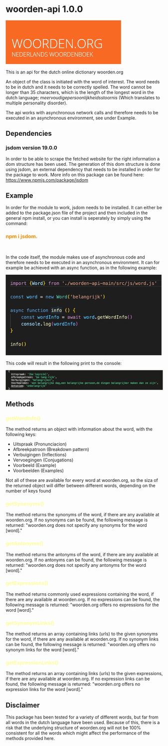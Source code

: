 # woorden-api 1.0.0

![woorden logo](/img/logo.png)

This is an api for the dutch online dictionary woorden.org

An object of the class is initiated with the word of interest. The word needs to be in dutch and it needs to be correctly spelled. The word cannot be longer than 35 characters, which is the length of the longest word in the dutch language; *meervoudigepersoonlijkheidsstoornis* (Which translates to multiple personality disorder).

The api works with asynchronous network calls and therefore needs to be executed in an asynchronous environment, see under Example.

## Dependencies

### jsdom version 19.0.0
In order to be able to scrape the fetched website for the right information a dom structure has been used. The generation of this dom structure is done using jsdom, an external dependency that needs to be installed in order for the package to work. More info on this package can be found here: https://www.npmjs.com/package/jsdom

## Example
In order for the module to work, jsdom needs to be installed. It can either be added to the package.json file of the project and then included in the general npm install, or you can install is seperately by simply using the command:
 
<h3 style="color:darkorange">npm i jsdom.</h3><br>

In the code itself, the module makes use of asynchronous code and therefore needs to be executed in an asynchronous environment. It can for example be achieved with an async function, as in the following example:

![example](/img/example_start.png)

This code will result in the following print to the console:

![belangrijk object](/img/belangrijk_objekt.jpeg)


## Methods

<h3 style="color:#FFFF99">
getWordInfo()
</h3>

The method returns an object with information about the word, with the following keys:
- Uitspraak (Pronunciacion)
- Afbreekpatroon (Breakdown pattern)
- Verbuigingen (Inflections)
- Vervoegingen (Conjugations)
- Voorbeeld (Example)
- Voorbeelden (Examples)

Not all of these are available for every word at woorden.org, so the siza of the returned object will differ between different words, depending on the number of keys found

<h3 style="color:#FFFF99">
getSynonyms()
</h3>
The method returns the synonyms of the word, if there are any available at woorden.org. If no synonyms can be found, the following message is returned: "woorden.org does not specify any synonyms for the word [word]."

<h3 style="color:#FFFF99">
getAntonyms()
</h3>
The method returns the antonyms of the word, if there are any available at woorden.org. If no antonyms can be found, the following message is returned: "woorden.org does not specify any antonyms for the word [word]."

<h3 style="color:#FFFF99">
getExpressions()
</h3>
The method returns commonly used expressions containing the word, if there are any available at woorden.org. If no expressions can be found, the following message is returned: "woorden.org offers no expressions for the word [word]."

<h3 style="color:#FFFF99">
getSynonymLinks()
</h3>
The method returns an array containing links (urls) to the given synonyms for the word, if there are any available at woorden.org. If no synonym links can be found, the following message is returned: "woorden.org offers no synonym links for the word [word]."

<h3 style="color:#FFFF99">
getExpressionLinks()
</h3>
The method returns an array containing links (urls) to the given expressions, if there are any available at woorden.org. If no expression links can be found, the following message is returned: "woorden.org offers no expression links for the word [word]."

## Disclaimer
This package has been tested for a variety of different words, but far from all words in the dutch language have been used. Because of this, there is a risk that the underlying structure of woorden.org will not be 100% consistent for all the words which might affect the performance of the methods provided here.